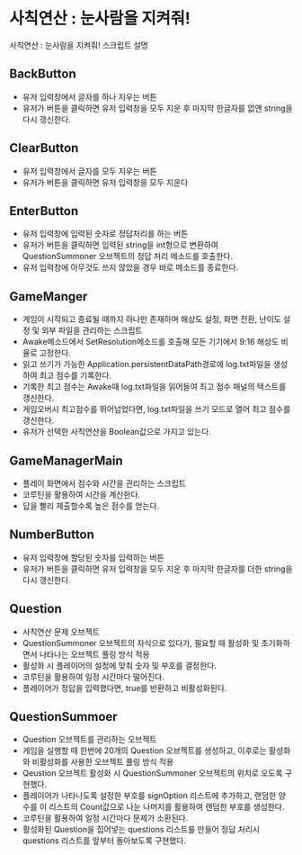 # 사칙연산 : 눈사람을 지켜줘!
사칙연산 : 눈사람을 지켜줘! 스크립트 설명

## BackButton
* 유저 입력창에서 글자를 하나 지우는 버튼
* 유저가 버튼을 클릭하면 유저 입력창을 모두 지운 후 마지막 한글자를 없앤 string을 다시 갱신한다.

## ClearButton
* 유저 입력창에서 글자를 모두 지우는 버튼
* 유저가 버튼을 클릭하면 유저 입력창을 모두 지운다

## EnterButton
* 유저 입력창에 입력된 숫자로 정답처리를 하는 버튼
* 유저가 버튼을 클릭하면 입력된 string을 int형으로 변환하여 QuestionSummoner 오브젝트의 정답 처리 메소드를 호출한다.
* 유저 입력창에 아무것도 쓰지 않았을 경우 바로 메소드를 종료한다.

## GameManger
* 게임이 시작되고 종료될 때까지 하나만 존재하며 해상도 설정, 화면 전환, 난이도 설정 및 외부 파일을 관리하는 스크립트
* Awake메소드에서 SetResolution메소드를 호출해 모든 기기에서 9:16 해상도 비율로 고정한다.
* 읽고 쓰기가 가능한 Application.persistentDataPath경로에 log.txt파일을 생성하여 최고 점수를 기록한다.
* 기록한 최고 점수는 Awake때 log.txt파일을 읽어들여 최고 점수 패널의 텍스트를 갱신한다.
* 게임오버시 최고점수를 뛰어넘었다면, log.txt파일을 쓰기 모드로 열어 최고 점수를 갱신한다.
* 유저가 선택한 사칙연산을 Boolean값으로 가지고 있는다. 

## GameManagerMain
* 플레이 화면에서 점수와 시간을 관리하는 스크립트
* 코루틴을 활용하여 시간을 계산한다.
* 답을 빨리 제출할수록 높은 점수를 얻는다.

## NumberButton
* 유저 입력창에 할당된 숫자를 입력하는 버튼
* 유저가 버튼을 클릭하면 유저 입력창을 모두 지운 후 마지막 한글자를 더한 string을 다시 갱신한다.

## Question
* 사칙연산 문제 오브젝트
* QuestionSummoner 오브젝트의 자식으로 있다가, 필요할 때 활성화 및 초기화하면서 나타나는 오브젝트 풀링 방식 적용
* 활성화 시 플레이어의 설정에 맞춰 숫자 및 부호를 결정한다.
* 코루틴을 활용하여 일정 시간마다 떨어진다.
* 플레이어가 정답을 입력했다면, true를 반환하고 비활성화된다.

## QuestionSummoer
* Question 오브젝트를 관리하는 오브젝트
* 게임을 실행할 때 한번에 20개의 Question 오브젝트를 생성하고, 이후로는 활성화와 비활성화를 사용한 오브젝트 풀링 방식 적용
* Qeustion 오브젝트 활성화 시 QuestionSummoner 오브젝트의 위치로 오도록 구현했다.
* 플레이어가 나타나도록 설정한 부호를 signOption 리스트에 추가하고, 랜덤한 양수를 이 리스트의 Count값으로 나눈 나머지를 활용하여 랜덤한 부호를 생성한다.
* 코루틴을 활용하여 일정 시간마다 문제가 소환된다.
* 활성화된 Question을 집어넣는 questions 리스트를 만들어 정답 처리시 questions 리스트를 앞부터 돌아보도록 구현했다.
